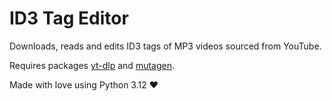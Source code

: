 # ID3 Tag Editor

Downloads, reads and edits ID3 tags of MP3 videos sourced from YouTube.

Requires packages [yt-dlp](https://github.com/yt-dlp/yt-dlp) and [mutagen](https://pypi.org/project/mutagen/).

Made with love using Python 3.12 ❤️
